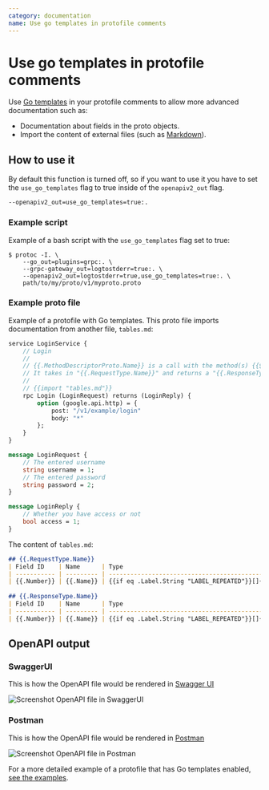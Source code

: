 ```yaml
---
category: documentation
name: Use go templates in protofile comments
---
```


# Use go templates in protofile comments

Use [Go templates](https://golang.org/pkg/text/template/)
in your protofile comments to allow more advanced documentation such
as:  
* Documentation about fields in the proto objects.  
* Import the content of external files (such as
    [Markdown](https://en.wikipedia.org/wiki/Markdown)).

## How to use it

By default this function is turned off, so if you want to use it you
have to set the `use_go_templates` flag to true inside of the
`openapiv2_out` flag.

```shell
--openapiv2_out=use_go_templates=true:.
```

### Example script

Example of a bash script with the `use_go_templates` flag set to true:

```shell
$ protoc -I. \
    --go_out=plugins=grpc:. \
    --grpc-gateway_out=logtostderr=true:. \
    --openapiv2_out=logtostderr=true,use_go_templates=true:. \
    path/to/my/proto/v1/myproto.proto 
```

### Example proto file

Example of a protofile with Go templates. This proto file imports documentation from another file, `tables.md`:
```protobuf
service LoginService {
    // Login
    // 
    // {{.MethodDescriptorProto.Name}} is a call with the method(s) {{$first := true}}{{range .Bindings}}{{if $first}}{{$first = false}}{{else}}, {{end}}{{.HTTPMethod}}{{end}} within the "{{.Service.Name}}" service.
    // It takes in "{{.RequestType.Name}}" and returns a "{{.ResponseType.Name}}".
    //
    // {{import "tables.md"}}
    rpc Login (LoginRequest) returns (LoginReply) {
        option (google.api.http) = {
            post: "/v1/example/login"
            body: "*"
        };
    }
}

message LoginRequest {
    // The entered username 
    string username = 1;
    // The entered password
    string password = 2;
}

message LoginReply {
    // Whether you have access or not
    bool access = 1;
}
```

The content of `tables.md`:

```markdown
## {{.RequestType.Name}}
| Field ID    | Name      | Type                                                       | Description                  |
| ----------- | --------- | ---------------------------------------------------------  | ---------------------------- | {{range .RequestType.Fields}}
| {{.Number}} | {{.Name}} | {{if eq .Label.String "LABEL_REPEATED"}}[]{{end}}{{.Type}} | {{fieldcomments .Message .}} | {{end}}  
 
## {{.ResponseType.Name}}
| Field ID    | Name      | Type                                                       | Description                  |
| ----------- | --------- | ---------------------------------------------------------- | ---------------------------- | {{range .ResponseType.Fields}}
| {{.Number}} | {{.Name}} | {{if eq .Label.String "LABEL_REPEATED"}}[]{{end}}{{.Type}} | {{fieldcomments .Message .}} | {{end}}  
```

## OpenAPI output

### SwaggerUI

This is how the OpenAPI file would be rendered in [Swagger UI](https://swagger.io/tools/swagger-ui/)

![Screenshot OpenAPI file in SwaggerUI](https://raw.githubusercontent.com/grpc-ecosystem/grpc-gateway/master/docs/_imgs/gotemplates/swaggerui.png)

### Postman

This is how the OpenAPI file would be rendered in [Postman](https://www.getpostman.com/)

![Screenshot OpenAPI file in Postman](https://raw.githubusercontent.com/grpc-ecosystem/grpc-gateway/master/docs/_imgs/gotemplates/postman.png)

For a more detailed example of a protofile that has Go templates enabled,
[see the examples](https://github.com/grpc-ecosystem/grpc-gateway/blob/master/examples/internal/proto/examplepb/use_go_template.proto).
